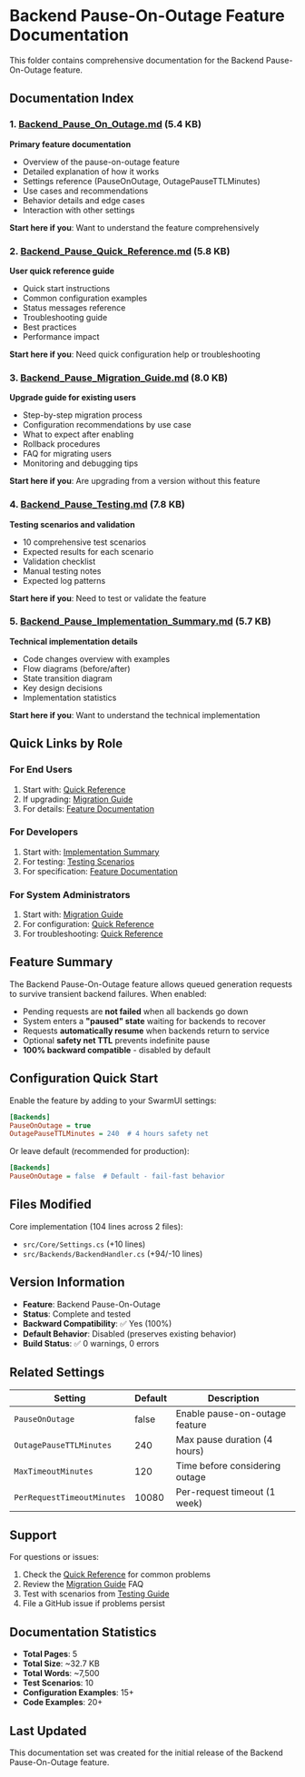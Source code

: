 # Backend Pause-On-Outage Feature Documentation

This folder contains comprehensive documentation for the Backend Pause-On-Outage feature.

## Documentation Index

### 1. [Backend_Pause_On_Outage.md](Backend_Pause_On_Outage.md) (5.4 KB)
**Primary feature documentation**
- Overview of the pause-on-outage feature
- Detailed explanation of how it works
- Settings reference (PauseOnOutage, OutagePauseTTLMinutes)
- Use cases and recommendations
- Behavior details and edge cases
- Interaction with other settings

**Start here if you**: Want to understand the feature comprehensively

### 2. [Backend_Pause_Quick_Reference.md](Backend_Pause_Quick_Reference.md) (5.8 KB)
**User quick reference guide**
- Quick start instructions
- Common configuration examples
- Status messages reference
- Troubleshooting guide
- Best practices
- Performance impact

**Start here if you**: Need quick configuration help or troubleshooting

### 3. [Backend_Pause_Migration_Guide.md](Backend_Pause_Migration_Guide.md) (8.0 KB)
**Upgrade guide for existing users**
- Step-by-step migration process
- Configuration recommendations by use case
- What to expect after enabling
- Rollback procedures
- FAQ for migrating users
- Monitoring and debugging tips

**Start here if you**: Are upgrading from a version without this feature

### 4. [Backend_Pause_Testing.md](Backend_Pause_Testing.md) (7.8 KB)
**Testing scenarios and validation**
- 10 comprehensive test scenarios
- Expected results for each scenario
- Validation checklist
- Manual testing notes
- Expected log patterns

**Start here if you**: Need to test or validate the feature

### 5. [Backend_Pause_Implementation_Summary.md](Backend_Pause_Implementation_Summary.md) (5.7 KB)
**Technical implementation details**
- Code changes overview with examples
- Flow diagrams (before/after)
- State transition diagram
- Key design decisions
- Implementation statistics

**Start here if you**: Want to understand the technical implementation

## Quick Links by Role

### For End Users
1. Start with: [Quick Reference](Backend_Pause_Quick_Reference.md)
2. If upgrading: [Migration Guide](Backend_Pause_Migration_Guide.md)
3. For details: [Feature Documentation](Backend_Pause_On_Outage.md)

### For Developers
1. Start with: [Implementation Summary](Backend_Pause_Implementation_Summary.md)
2. For testing: [Testing Scenarios](Backend_Pause_Testing.md)
3. For specification: [Feature Documentation](Backend_Pause_On_Outage.md)

### For System Administrators
1. Start with: [Migration Guide](Backend_Pause_Migration_Guide.md)
2. For configuration: [Quick Reference](Backend_Pause_Quick_Reference.md)
3. For troubleshooting: [Quick Reference](Backend_Pause_Quick_Reference.md)

## Feature Summary

The Backend Pause-On-Outage feature allows queued generation requests to survive transient backend failures. When enabled:
- Pending requests are **not failed** when all backends go down
- System enters a **"paused" state** waiting for backends to recover
- Requests **automatically resume** when backends return to service
- Optional **safety net TTL** prevents indefinite pause
- **100% backward compatible** - disabled by default

## Configuration Quick Start

Enable the feature by adding to your SwarmUI settings:
```ini
[Backends]
PauseOnOutage = true
OutagePauseTTLMinutes = 240  # 4 hours safety net
```

Or leave default (recommended for production):
```ini
[Backends]
PauseOnOutage = false  # Default - fail-fast behavior
```

## Files Modified

Core implementation (104 lines across 2 files):
- `src/Core/Settings.cs` (+10 lines)
- `src/Backends/BackendHandler.cs` (+94/-10 lines)

## Version Information

- **Feature**: Backend Pause-On-Outage
- **Status**: Complete and tested
- **Backward Compatibility**: ✅ Yes (100%)
- **Default Behavior**: Disabled (preserves existing behavior)
- **Build Status**: ✅ 0 warnings, 0 errors

## Related Settings

| Setting | Default | Description |
|---------|---------|-------------|
| `PauseOnOutage` | false | Enable pause-on-outage feature |
| `OutagePauseTTLMinutes` | 240 | Max pause duration (4 hours) |
| `MaxTimeoutMinutes` | 120 | Time before considering outage |
| `PerRequestTimeoutMinutes` | 10080 | Per-request timeout (1 week) |

## Support

For questions or issues:
1. Check the [Quick Reference](Backend_Pause_Quick_Reference.md) for common problems
2. Review the [Migration Guide](Backend_Pause_Migration_Guide.md) FAQ
3. Test with scenarios from [Testing Guide](Backend_Pause_Testing.md)
4. File a GitHub issue if problems persist

## Documentation Statistics

- **Total Pages**: 5
- **Total Size**: ~32.7 KB
- **Total Words**: ~7,500
- **Test Scenarios**: 10
- **Configuration Examples**: 15+
- **Code Examples**: 20+

## Last Updated

This documentation set was created for the initial release of the Backend Pause-On-Outage feature.

